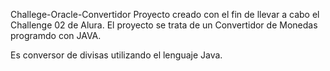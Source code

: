 Challege-Oracle-Convertidor
Proyecto creado con el fin de llevar a cabo el Challenge 02 de Alura. El proyecto se trata de un Convertidor de Monedas programdo con JAVA.

Es conversor de divisas utilizando el lenguaje Java.
